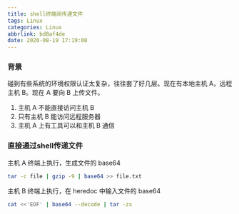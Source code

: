 ```yaml
---
title: shell终端间传递文件
tags: Linux
categories: Linux
abbrlink: bd8af4de
date: 2020-08-19 17:19:08
---
```

### 背景
碰到有些系统的环境权限认证太复杂，往往套了好几层。现在有本地主机 A，远程主机 B。现在 A 要向 B 上传文件。
1. 主机 A 不能直接访问主机 B
2. 只有主机 B 能访问远程服务器
3. 主机 A 上有工具可以和主机 B 通信
<!--more-->

### 直接通过shell传递文件
主机 A 终端上执行，生成文件的 base64
```sh
tar -c file | gzip -9 | base64 >> file.txt
```
主机 B 终端上执行，在 heredoc 中输入文件的 base64
```sh
cat <<'EOF' | base64 --decode | tar -zx
```